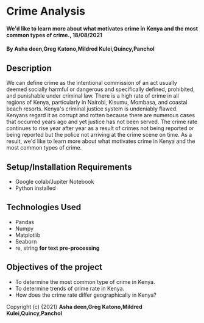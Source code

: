 # Crime Analysis
####  We'd like to learn more about what motivates crime in Kenya and the most common types of crime., 18/08/2021
#### By **Asha deen,Greg Katono,Mildred Kulei,Quincy,Panchol**
## Description
We can define crime as the intentional commission of an act usually deemed socially harmful or dangerous and specifically defined, prohibited, and punishable under criminal law. There is a high rate of crime in all regions of Kenya, particularly in Nairobi, Kisumu, Mombasa, and coastal beach resorts.
Kenya's criminal justice system is undeniably flawed. Kenyans regard it as corrupt and rotten because there are numerous cases that occurred years ago and yet justice has not been served. The crime rate continues to rise year after year as a result of crimes not being reported or being reported but the police not arriving at the crime scene on time. As a result, we'd like to learn more about what motivates crime in Kenya and the most common types of crime. 
 
## Setup/Installation Requirements
* Google colab/Jupiter Notebook
* Python installed


## Technologies Used
* Pandas 
* Numpy 
* Matplotlib
* Seaborn 
* re, string **for text pre-processing**
## Objectives of the project
* To determine the most common type of crime in Kenya.
* To determine trends of crime rate in Kenya.
* How does the crime rate differ geographically in Kenya?


Copyright (c) {2021} **Asha deen,Greg Katono,Mildred Kulei,Quincy,Panchol**
